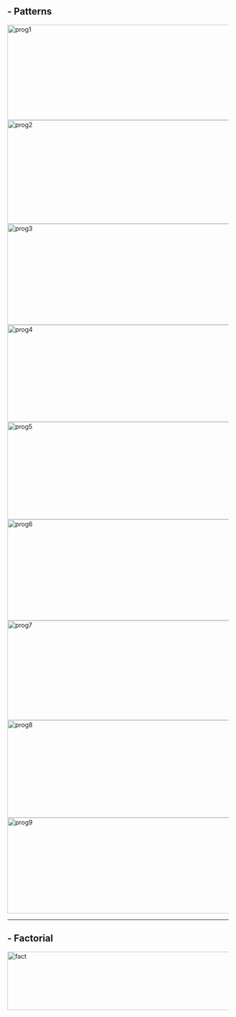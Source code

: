## - Patterns
<img width="991" height="217" alt="prog1" src="https://github.com/user-attachments/assets/e1320493-cd3b-454f-8235-dbcb793a2f8e" />
<img width="992" height="236" alt="prog2" src="https://github.com/user-attachments/assets/199009fa-43f6-4a71-8736-af463bac707d" />
<img width="995" height="230" alt="prog3" src="https://github.com/user-attachments/assets/fd1bbdba-d491-495c-91de-c4d1a9023dff" />
<img width="997" height="221" alt="prog4" src="https://github.com/user-attachments/assets/2566cbb9-4e4a-44cd-ac58-2efcba7ed96a" />
<img width="1005" height="222" alt="prog5" src="https://github.com/user-attachments/assets/fbe4f0c9-8656-4ca0-a3f8-4af9b414d800" />
<img width="988" height="230" alt="prog6" src="https://github.com/user-attachments/assets/758d0170-a31f-4b4d-b5a5-c5e56b2e593f" />
<img width="992" height="227" alt="prog7" src="https://github.com/user-attachments/assets/eb0371cb-7f02-4dc6-a24b-5fc3008f5e25" />
<img width="987" height="222" alt="prog8" src="https://github.com/user-attachments/assets/19e884eb-061b-44da-ae8b-c91e1dc04841" />
<img width="987" height="218" alt="prog9" src="https://github.com/user-attachments/assets/61eaa8de-18b8-48b5-9e39-d810531e4363" />

---

## - Factorial
<img width="1021" height="133" alt="fact" src="https://github.com/user-attachments/assets/a8baa01b-3ee9-4b8c-b9f7-d53cdc22b287" />

